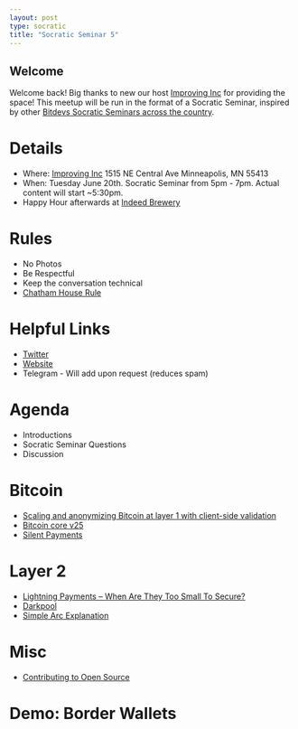 ```yaml
---
layout: post
type: socratic
title: "Socratic Seminar 5"
---
```


## Welcome

Welcome back! Big thanks to new our host [Improving Inc](https://improving.com/) for providing the space!
This meetup will be run in the format of a Socratic Seminar, inspired by other [Bitdevs Socratic Seminars across the country](https://bitdevs.org/cities).

# Details
 - Where: [Improving Inc](https://www.google.com/maps/place/1515+NE+Central+Ave,+Minneapolis,+MN+55413/@45.0037797,-93.2469316,17z/data=!4m6!3m5!1s0x52b32d965c06ad57:0x277e62e6c3015129!8m2!3d45.0039428!4d-93.2456978!16s%2Fg%2F11bw3z3dw6) 1515 NE Central Ave Minneapolis, MN 55413
 - When: Tuesday June 20th. Socratic Seminar from 5pm - 7pm. Actual content will start ~5:30pm. 
 - Happy Hour afterwards at [Indeed Brewery](https://www.indeedbrewing.com/)

# Rules
 - No Photos
 - Be Respectful
 - Keep the conversation technical
 - [Chatham House Rule](https://www.facilitator.school/blog/chatham-house-rule)

# Helpful Links
 - [Twitter](https://twitter.com/BitcoinersMPLS)
 - [Website](https://bitdevsmpls.org)
 - Telegram - Will add upon request (reduces spam)

# Agenda
 - Introductions
 - Socratic Seminar Questions
 - Discussion

# Bitcoin
 - [Scaling and anonymizing Bitcoin at layer 1 with client-side validation](https://github.com/LNP-BP/layer1)
 - [Bitcoin core v25](https://www.nobsbitcoin.com/bitcoin-core-v25-0/)
 - [Silent Payments](https://lists.linuxfoundation.org/pipermail/bitcoin-dev/2023-June/021750.html)

# Layer 2
 - [Lightning Payments – When Are They Too Small To Secure?](https://blog.bitmex.com/lightning-payments-when-are-they-too-small-to-secure/)
 - [Darkpool](https://gist.github.com/moonsettler/6a214f5d01148ea204e9131b86a35382)
 - [Simple Arc Explanation](https://gist.github.com/RubenSomsen/a394beb1dea9e47e981216768e007454)

# Misc
 - [Contributing to Open Source](https://bitcoiner.guide/fork/)

# Demo: Border Wallets